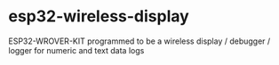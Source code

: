# esp32-wireless-display
ESP32-WROVER-KIT programmed to be a wireless display / debugger / logger for numeric and text data logs
